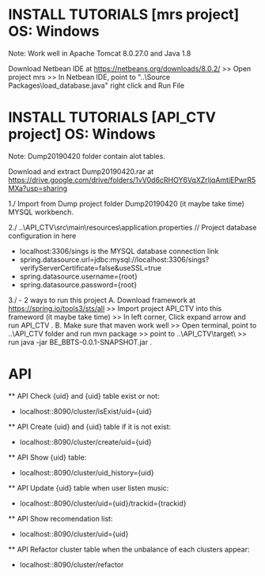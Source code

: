 				

# INSTALL TUTORIALS [mrs project] OS: Windows 

Note: Work well in Apache Tomcat 8.0.27.0 and Java 1.8

Download Netbean IDE at https://netbeans.org/downloads/8.0.2/ >> Open project mrs >> In Netbean IDE, point to "..\Source Packages\load_database.java" right click and Run File


# INSTALL TUTORIALS [API_CTV project] OS: Windows

Note: Dump20190420 folder contain alot tables.

Download and extract Dump20190420.rar at https://drive.google.com/drive/folders/1vV0d6cRHOY6VqXZrljqAmtiEPwrR5MXa?usp=sharing

1./ Import from Dump project folder Dump20190420 (it maybe take time) MYSQL workbench.


2./ ..\API_CTV\src\main\resources\application.properties 	// Project database configuration in here

- localhost:3306/sings is the MYSQL database connection link
- spring.datasource.url=jdbc:mysql://localhost:3306/sings?verifyServerCertificate=false&useSSL=true 
- spring.datasource.username={root}
- spring.datasource.password={root}

3./ - 2 ways to run this project
	A.	Download framework at https://spring.io/tools3/sts/all >> Import project API_CTV into this frameword (it maybe take time) >> In left corner, Click expand arrow and run API_CTV .
	B. 	Make sure that maven work well >> Open terminal, point to ..\API_CTV folder and run mvn package >> point to ..\API_CTV\target\ >> run java -jar BE_BBTS-0.0.1-SNAPSHOT.jar . 

# API

** API Check {uid} and {uid} table exist or not: 
- localhost::8090/cluster/isExist/uid={uid} 				

** API Create {uid} and {uid} table if it is not exist: 
- localhost::8090/cluster/create/uid={uid} 				

** API Show {uid} table: 
- localhost::8090/cluster/uid_history={uid}				

** API Update {uid} table when user listen music: 
- localhost::8090/cluster/uid={uid}/trackid={trackid} 	

** API Show recomendation list: 
- localhost::8090/cluster/uid={uid} 						

** API Refactor cluster table when the unbalance of each clusters appear: 
- localhost::8090/cluster/refactor			